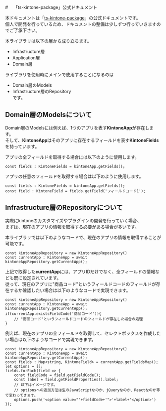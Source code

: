 #　 「ts-kintone-package」公式ドキュメント

本ドキュメントは「[ts-kintone-package](https://github.com/ShunMitsuoka/ts-kintone-package)」の公式ドキュメントです。  
個人で開発を行っているため、ドキュメントの整備は少しずつ行っていきますのでご了承下さい。
  
本ライブラリは以下の層から成り立ちます。  
* Infrastructure層  
* Application層  
* Domain層  
  
ライブラリを使用時にメインで使用することになるのは  
* Domain層のModels  
* Infrastructure層のRepository  
です。

## Domain層のModelsについて

Domain層のModelsには例えば、1つのアプリを表す**KintoneApp**が存在します。  
そして、**KintoneApp**はそのアプリに存在するフィールドを表す**KintoneFields**を持っています。

アプリの全フィールドを取得する場合には以下のように使用します。
```JS
const fields : KintoneFields = kintoneApp.getFields();
```

アプリの任意のフィールドを取得する場合は以下のように使用します。
```JS
const fields : KintoneFields = kintoneApp.getFields();
const field : KintoneField = fields.getField('フィールドコード1');
```

## Infrastructure層のRepositoryについて

実際にkintoneのカスタマイズやプラグインの開発を行っていく場合、  
まずは、現在のアプリの情報を取得する必要がある場合が多いです。

本ライブラリでは以下のようなコードで、現在のアプリの情報を取得することが可能です。

```JS
const kintoneAppRepository = new KintoneAppRepository()
const currentApp : KintoneApp = await kintoneAppRepository.getCurrentApp();
```

上記で取得した**currentApp**には、アプリIDだけでなく、全フィールドの情報なども既に設定されています。  
従って、現在のアプリに"商品コード"というフィールドコードのフィールドが存在するか確認したい場合は以下のようなコードで実現できます。

```JS
const kintoneAppRepository = new KintoneAppRepository()
const currentApp : KintoneApp = await kintoneAppRepository.getCurrentApp();
if(currentApp.existsFieldCode('商品コード')){
    // "商品コード"というフィールドコードのフィールドが存在した場合の処理
}
```

例えば、現在のアプリの全フィールドを取得して、セレクトボックスを作成したい場合は以下のようなコードで実現できます。

```JS
const kintoneAppRepository = new KintoneAppRepository()
const currentApp : KintoneApp = await kintoneAppRepository.getCurrentApp();
const fields : Map<string, KintoneField> = currentApp.getFieldsMap();
let options = [];
fields.forEach(field => {
    const fieldCode = field.getFieldCode();
    const label = field.getFieldProperties().label;
    // 以下はイメージです。
    // optionsへの追加方法は生のJavaScriptなのか、jQueryなのか、Reactなのか等で変わってきます。
    options.push('<option value="'+fieldCode+'">'+label+'</option>')
});
```
